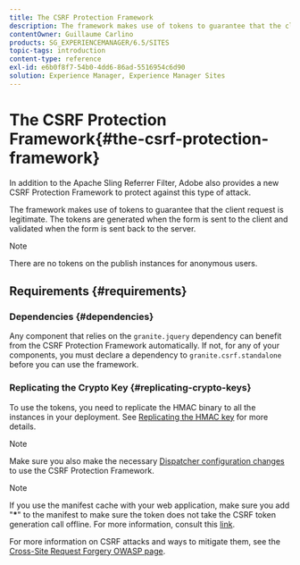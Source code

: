 ```yaml
---
title: The CSRF Protection Framework
description: The framework makes use of tokens to guarantee that the client request is legitimate
contentOwner: Guillaume Carlino
products: SG_EXPERIENCEMANAGER/6.5/SITES
topic-tags: introduction
content-type: reference
exl-id: e6b0f8f7-54b0-4dd6-86ad-5516954c6d90
solution: Experience Manager, Experience Manager Sites
---
```

# The CSRF Protection Framework{#the-csrf-protection-framework}

In addition to the Apache Sling Referrer Filter, Adobe also provides a new CSRF Protection Framework to protect against this type of attack.

The framework makes use of tokens to guarantee that the client request is legitimate. The tokens are generated when the form is sent to the client and validated when the form is sent back to the server.

>[!NOTE]
>
>There are no tokens on the publish instances for anonymous users.

## Requirements {#requirements}

### Dependencies {#dependencies}

Any component that relies on the `granite.jquery` dependency can benefit from the CSRF Protection Framework automatically. If not, for any of your components, you must declare a dependency to `granite.csrf.standalone` before you can use the framework.

### Replicating the Crypto Key {#replicating-crypto-keys}

To use the tokens, you need to replicate the HMAC binary to all the instances in your deployment. See [Replicating the HMAC key](/help/sites-administering/encapsulated-token.md#replicating-the-hmac-key) for more details.

>[!NOTE]
>
>Make sure you also make the necessary [Dispatcher configuration changes](https://helpx.adobe.com/experience-manager/dispatcher/user-guide.html) to use the CSRF Protection Framework.

>[!NOTE]
>
>If you use the manifest cache with your web application, make sure you add "**&ast;**" to the manifest to make sure the token does not take the CSRF token generation call offline. For more information, consult this [link](https://www.w3.org/TR/offline-webapps/).
>
>For more information on CSRF attacks and ways to mitigate them, see the [Cross-Site Request Forgery OWASP page](https://owasp.org/www-community/attacks/csrf).
